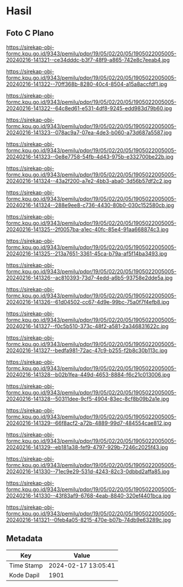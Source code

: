 # Hasil

## Foto C Plano

https://sirekap-obj-formc.kpu.go.id/9343/pemilu/pdpr/19/05/02/20/05/1905022005005-20240216-141321--ce34dddc-b3f7-48f9-a865-742e8c7eeab4.jpg

https://sirekap-obj-formc.kpu.go.id/9343/pemilu/pdpr/19/05/02/20/05/1905022005005-20240216-141322--70ff368b-8280-40c4-8504-a15a8accfdf1.jpg

https://sirekap-obj-formc.kpu.go.id/9343/pemilu/pdpr/19/05/02/20/05/1905022005005-20240216-141322--64c8ed61-e531-4df8-9245-edd983d79b60.jpg

https://sirekap-obj-formc.kpu.go.id/9343/pemilu/pdpr/19/05/02/20/05/1905022005005-20240216-141323--078ac9a7-07ea-4de3-b060-a73d687a5587.jpg

https://sirekap-obj-formc.kpu.go.id/9343/pemilu/pdpr/19/05/02/20/05/1905022005005-20240216-141323--0e8e7758-54fb-4d43-975b-e332700be22b.jpg

https://sirekap-obj-formc.kpu.go.id/9343/pemilu/pdpr/19/05/02/20/05/1905022005005-20240216-141324--43a2f200-a7e2-4bb3-aba0-3d56b57df2c2.jpg

https://sirekap-obj-formc.kpu.go.id/9343/pemilu/pdpr/19/05/02/20/05/1905022005005-20240216-141324--288e9ee8-c736-4430-80b0-030c152580cb.jpg

https://sirekap-obj-formc.kpu.go.id/9343/pemilu/pdpr/19/05/02/20/05/1905022005005-20240216-141325--2f0057ba-a1ec-40fc-85e4-91aa668874c3.jpg

https://sirekap-obj-formc.kpu.go.id/9343/pemilu/pdpr/19/05/02/20/05/1905022005005-20240216-141325--213a7651-3361-45ca-b79a-af5f14ba3493.jpg

https://sirekap-obj-formc.kpu.go.id/9343/pemilu/pdpr/19/05/02/20/05/1905022005005-20240216-141326--ac810393-73d7-4edd-a6b5-93758e2dde5a.jpg

https://sirekap-obj-formc.kpu.go.id/9343/pemilu/pdpr/19/05/02/20/05/1905022005005-20240216-141326--61d04502-cc67-4d9e-99bc-75a0f7f4efb8.jpg

https://sirekap-obj-formc.kpu.go.id/9343/pemilu/pdpr/19/05/02/20/05/1905022005005-20240216-141327--f0c5b510-373c-48f2-a581-2a346831622c.jpg

https://sirekap-obj-formc.kpu.go.id/9343/pemilu/pdpr/19/05/02/20/05/1905022005005-20240216-141327--bedfa981-72ac-47c9-b255-f2b8c30b113c.jpg

https://sirekap-obj-formc.kpu.go.id/9343/pemilu/pdpr/19/05/02/20/05/1905022005005-20240216-141328--b02b1fea-449d-4653-8884-f6c21c013006.jpg

https://sirekap-obj-formc.kpu.go.id/9343/pemilu/pdpr/19/05/02/20/05/1905022005005-20240216-141328--50311dee-9cf5-4904-83ec-8cf8b09b2a1e.jpg

https://sirekap-obj-formc.kpu.go.id/9343/pemilu/pdpr/19/05/02/20/05/1905022005005-20240216-141329--66f8acf2-a72b-4889-99d7-484554cae812.jpg

https://sirekap-obj-formc.kpu.go.id/9343/pemilu/pdpr/19/05/02/20/05/1905022005005-20240216-141329--eb181a38-fef9-4797-929b-7246c2025f43.jpg

https://sirekap-obj-formc.kpu.go.id/9343/pemilu/pdpr/19/05/02/20/05/1905022005005-20240216-141330--71ec9e29-531d-4243-82c3-0dbbd2affa85.jpg

https://sirekap-obj-formc.kpu.go.id/9343/pemilu/pdpr/19/05/02/20/05/1905022005005-20240216-141330--43f83af9-6768-4eab-8840-320ef4401bca.jpg

https://sirekap-obj-formc.kpu.go.id/9343/pemilu/pdpr/19/05/02/20/05/1905022005005-20240216-141321--0feb4a05-8215-470e-b07b-74db9e63289c.jpg


## Metadata

| Key        | Value               |
| ---------- | ------------------- |
| Time Stamp | 2024-02-17 13:05:41 |
| Kode Dapil | 1901                |



